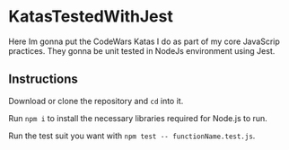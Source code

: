 # KatasTestedWithJest

Here Im gonna put the CodeWars Katas I do as part of my core JavaScrip practices. They gonna be unit tested in NodeJs environment using Jest. 



## Instructions

Download or clone the repository and `cd` into it.

Run `npm i` to install the necessary libraries required for Node.js to run.

Run the test suit you want with `npm test -- functionName.test.js`. 

